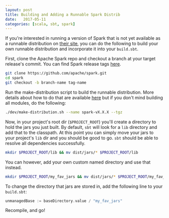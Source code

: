 ```yaml
---
layout: post
title: Building and Adding a Runnable Spark Distrib
date:   2017-05-11
categories: [scala, sbt, spark]
---
```


If you're interested in running a version of Spark that is not yet available as a runnable distribution on [their site](http://spark.apache.org/downloads.html), you can do the following to build your own runnable distribution and incorporate it into your `build.sbt`.

First, clone the Apache Spark repo and checkout a branch at your target release's commit. You can find Spark release tags [here](https://github.com/apache/spark/releases).

```bash
git clone https://github.com/apache/spark.git
cd spark
git checkout -b branch-name tag-name
```

Run the make-distribution script to build the runnable distribution. More details about how to do that are available [here](http://spark.apache.org/docs/latest/building-spark.html#building-a-runnable-distribution) but if you don't mind building all modules, do the following:

```bash
./dev/make-distribution.sh --name spark-vX.X.X --tgz
```

Now, in your project's root dir (`$PROJECT_ROOT`) you'll create a directory to hold the jars you just built. By default, `sbt` will look for a `lib` directory and add that to the classpath. At this point you can simply move your jars to your project's `lib` dir and you should be good to go. `sbt` should be able to resolve all dependencies successfully.

```bash
mkdir $PROJECT_ROOT/lib && mv dist/jars/* $PROJECT_ROOT/lib
```

You can however, add your own custom named directory and use that instead.

```bash
mkdir $PROJECT_ROOT/my_fav_jars && mv dist/jars/* $PROJECT_ROOT/my_fav_jars
```

To change the directory that jars are stored in, add the following line to your `build.sbt`:

```scala
unmanagedBase := baseDirectory.value / "my_fav_jars"
```

Recompile, and go!
